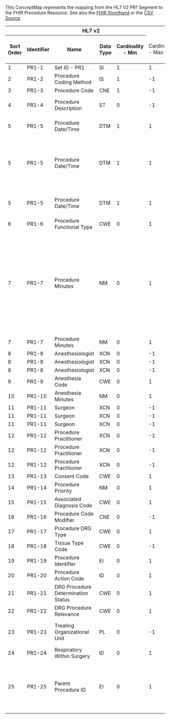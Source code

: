 
This ConceptMap represents the mapping from the HL7 V2 PR1 Segment to the FHIR Procedure Resource. See also the <a href='https://github.com/HL7/v2-to-fhir/blob/master/tank/Segment PR1 to Procedure.fsh'>FHIR Shorthand</a> or the <a href='https://github.com/HL7/v2-to-fhir/blob/master/mappings/segments/HL7 Segment - FHIR R4_ PR1 - PV1.csv'>CSV Source</a>.
<table class='grid'><thead>
<tr><th colspan='6'>HL7 v2</th><th colspan='3'>Condition (IF True, args)</th><th colspan='7'>HL7 FHIR</th><th rowspan='2'>Comments</th></tr>
<tr><th title='Rows are listed in sequence of how they appear in the v2 standard. The first column, Sort Order, provides a sort order that can re-create the original v2 standard sequence in case one opts to re-sort/filter the rows.'>Sort Order</th><th title='Contains the formal Segment Name and Field Sequence according to the base standard using "-" as the delimiter.'>Identifier</th><th title='The formal name of the field in the most current published version.'>Name</th><th title='The data type of the field in the most current published version if not deprecated, otherwise the data type at the time it was deprecated and removed.'>Data Type</th><th title='The V2 min cardinality expressed numerically.'>Cardinality - Min</th><td style='border-right: 2px' title='The V2 max cardinality expressed numerically.'>Cardinality - Max</td><th title='Condition in an easy to read syntax (Computable ANTLR)'>Computable ANTLR</th><th title='Condition in FHIRPath Notation'>Computable FHIRPath</th><td style='border-right: 2px' title='Condition expressed in narrative form'>Narrative</td><th title='An existing FHIR attribute in the target FHIR version.'>FHIR Attribute</th><th title='A proposed extension. It will be expressed with #ext-……# around the proposed name. '>Extension</th><th title='The FHIR attribute’s data type in the target FHIR version.'>Data Type</th><th title='The FHIR min cardinality expressed numerically.'>Cardinality - Min</th><td style='border-right: 2px' title='The FHIR max cardinality expressed numerically.'>Cardinality - Max</td><th title='The URL to the Data Type Map that is to be used for the attribute in this segment.'>Data Type Mapping</th><th title='The URL to the Vocabulary Map that is to be used for the coded element for this attribute.'>Vocabulary Mapping<br/>(IS, ID, CE, CEN, CWE)</th></tr></thead>
<tbody>
<tr><td>1</td><td>PR1-1</td><td>Set ID - PR1</td><td>SI</td><td>1</td><td style='border-right: 2px'>1</td><td></td><td></td><td style='border-right: 2px'></td><td></td><td>N/A</td><td></td><td></td><td></td><td></td><td></td><td></td></tr>
<tr><td>2</td><td>PR1-2</td><td>Procedure Coding Method</td><td>IS</td><td>1</td><td style='border-right: 2px'>-1</td><td></td><td></td><td style='border-right: 2px'></td><td></td><td></td><td></td><td></td><td></td><td></td><td></td><td>PR1-2 was deprecated in v2.3</td></tr>
<tr><td>3</td><td>PR1-3</td><td>Procedure Code</td><td>CNE</td><td>1</td><td style='border-right: 2px'>-1</td><td></td><td></td><td style='border-right: 2px'></td><td><a href='https://hl7.org/fhir/R4/Procedure-definitions.html#Procedure.code'>Procedure.code</a></td><td></td><td><a href='https://hl7.org/fhir/R4/datatypes.html#CodeableConcept'>CodeableConcept</a></td><td>0</td><td>1</td><td><a href='ConceptMap-datatype-cnecodeableconcept-to-codeableconcept.html'>CNE(CodeableConcept)</a></td><td></td><td></td></tr>
<tr><td>4</td><td>PR1-4</td><td>Procedure Description</td><td>ST</td><td>0</td><td style='border-right: 2px'>-1</td><td>IF PR1-3.9 NOT VALUED</td><td></td><td style='border-right: 2px'></td><td><a href='https://hl7.org/fhir/R4/Procedure-definitions.html#Procedure.code.text'>Procedure.code.text</a></td><td></td><td><a href='https://hl7.org/fhir/R4/datatypes.html#string'>string</a></td><td>0</td><td>1</td><td></td><td></td><td>PR1-4 was deprecated in v2.3</td></tr>
<tr><td>5</td><td>PR1-5</td><td>Procedure Date/Time</td><td>DTM</td><td>1</td><td style='border-right: 2px'>1</td><td>IF PR1-7 NOT VALUED</td><td></td><td style='border-right: 2px'></td><td><a href='https://hl7.org/fhir/R4/Procedure-definitions.html#Procedure.performedDateTime'>Procedure.performedDateTime</a></td><td></td><td><a href='https://hl7.org/fhir/R4/datatypes.html#dateTime'>dateTime</a></td><td>0</td><td>1</td><td><a href='ConceptMap-datatype-dtm-to-datetime.html'>DTM</a></td><td></td><td></td></tr>
<tr><td>5</td><td>PR1-5</td><td>Procedure Date/Time</td><td>DTM</td><td>1</td><td style='border-right: 2px'>1</td><td>IF PR1-7 VALUED AND PR1-5.5 NOT VALUED</td><td></td><td style='border-right: 2px'></td><td><a href='https://hl7.org/fhir/R4/Procedure-definitions.html#Procedure.performedDateTime'>Procedure.performedDateTime</a></td><td></td><td><a href='https://hl7.org/fhir/R4/datatypes.html#dateTime'>dateTime</a></td><td>0</td><td>1</td><td><a href='ConceptMap-datatype-dtm-to-datetime.html'>DTM</a></td><td></td><td>The Procedure date/time must be at least to the granularity of minutes if a performedPeriod is to be created from PR1-5 and PR1-7</td></tr>
<tr><td>5</td><td>PR1-5</td><td>Procedure Date/Time</td><td>DTM</td><td>1</td><td style='border-right: 2px'>1</td><td>IF PR1-7 VALUED AND PR1-5.5 VALUED</td><td></td><td style='border-right: 2px'></td><td><a href='https://hl7.org/fhir/R4/Procedure-definitions.html#Procedure.performedPeriod.start'>Procedure.performedPeriod.start</a></td><td></td><td><a href='https://hl7.org/fhir/R4/datatypes.html#dateTime'>dateTime</a></td><td>0</td><td>1</td><td><a href='ConceptMap-datatype-dtm-to-datetime.html'>DTM</a></td><td></td><td></td></tr>
<tr><td>6</td><td>PR1-6</td><td>Procedure Functional Type</td><td>CWE</td><td>0</td><td style='border-right: 2px'>1</td><td></td><td></td><td style='border-right: 2px'></td><td><a href='https://hl7.org/fhir/R4/Procedure-definitions.html#Procedure.category'>Procedure.category</a></td><td></td><td><a href='https://hl7.org/fhir/R4/datatypes.html#CodeableConcept'>CodeableConcept</a></td><td>0</td><td>1</td><td><a href='ConceptMap-datatype-cwecodeableconcept-to-codeableconcept.html'>CWE[CodeableConcept]</a></td><td></td><td></td></tr>
<tr><td>7</td><td>PR1-7</td><td>Procedure Minutes</td><td>NM</td><td>0</td><td style='border-right: 2px'>1</td><td>IF PR1-5.5 IS VALUED</td><td></td><td style='border-right: 2px'></td><td><a href='https://hl7.org/fhir/R4/Procedure-definitions.html#Procedure.performedPeriod.end'>Procedure.performedPeriod.end</a></td><td></td><td><a href='https://hl7.org/fhir/R4/datatypes.html#dateTime'>dateTime</a></td><td>0</td><td>1</td><td></td><td></td><td>The number of minutes in PR1-7 must be added to the time in PR1-5 to get the endpoint of the performedPeriod (note that other elements of the date/time (hours, date, etc) may also need to be changed depending on the length of the procedure)</td></tr>
<tr><td>7</td><td>PR1-7</td><td>Procedure Minutes</td><td>NM</td><td>0</td><td style='border-right: 2px'>1</td><td></td><td></td><td style='border-right: 2px'></td><td></td><td></td><td></td><td></td><td></td><td></td><td></td><td></td></tr>
<tr><td>8</td><td>PR1-8</td><td>Anesthesiologist</td><td>XCN</td><td>0</td><td style='border-right: 2px'>-1</td><td></td><td></td><td style='border-right: 2px'></td><td><a href='https://hl7.org/fhir/R4/Procedure-definitions.html#Procedure.perfomer.actor'>Procedure.perfomer.actor</a><a href='https://hl7.org/fhir/R4/Practitioner.html'>Practitioner</a></td><td></td><td><a href='https://hl7.org/fhir/R4/datatypes.html#Reference'>Reference</a><a href='https://hl7.org/fhir/R4/Practitioner.html'>Practitioner</a></td><td>0</td><td>1</td><td><a href='ConceptMap-datatype-xcnpractitioner-to-reference(practitioner).html'>XCN[Practitioner]</a></td><td></td><td></td></tr>
<tr><td>8</td><td>PR1-8</td><td>Anesthesiologist</td><td>XCN</td><td>0</td><td style='border-right: 2px'>-1</td><td></td><td></td><td style='border-right: 2px'></td><td><a href='https://hl7.org/fhir/R4/Procedure-definitions.html#Procedure.perfomer.function.coding.code'>Procedure.perfomer.function.coding.code</a></td><td></td><td><a href='https://hl7.org/fhir/R4/datatypes.html#CodeableConcept'>CodeableConcept</a></td><td>0</td><td>1</td><td></td><td></td><td></td></tr>
<tr><td>8</td><td>PR1-8</td><td>Anesthesiologist</td><td>XCN</td><td>0</td><td style='border-right: 2px'>-1</td><td></td><td></td><td style='border-right: 2px'></td><td><a href='https://hl7.org/fhir/R4/Procedure-definitions.html#Procedure.perfomer.function.coding.uri'>Procedure.perfomer.function.coding.uri</a></td><td></td><td><a href='https://hl7.org/fhir/R4/datatypes.html#uri'>uri</a></td><td>0</td><td>1</td><td></td><td></td><td></td></tr>
<tr><td>9</td><td>PR1-9</td><td>Anesthesia Code</td><td>CWE</td><td>0</td><td style='border-right: 2px'>1</td><td></td><td></td><td style='border-right: 2px'></td><td></td><td></td><td></td><td></td><td></td><td></td><td></td><td></td></tr>
<tr><td>10</td><td>PR1-10</td><td>Anesthesia Minutes</td><td>NM</td><td>0</td><td style='border-right: 2px'>1</td><td></td><td></td><td style='border-right: 2px'></td><td></td><td></td><td></td><td></td><td></td><td></td><td></td><td></td></tr>
<tr><td>11</td><td>PR1-11</td><td>Surgeon</td><td>XCN</td><td>0</td><td style='border-right: 2px'>-1</td><td></td><td></td><td style='border-right: 2px'></td><td><a href='https://hl7.org/fhir/R4/Procedure-definitions.html#Procedure.perfomer.actor'>Procedure.perfomer.actor</a><a href='https://hl7.org/fhir/R4/Practitioner.html'>Practitioner</a></td><td></td><td><a href='https://hl7.org/fhir/R4/datatypes.html#Reference'>Reference</a><a href='https://hl7.org/fhir/R4/Practitioner.html'>Practitioner</a></td><td>0</td><td>1</td><td><a href='ConceptMap-datatype-xcnpractitioner-to-reference(practitioner).html'>XCN[Practitioner]</a></td><td></td><td></td></tr>
<tr><td>11</td><td>PR1-11</td><td>Surgeon</td><td>XCN</td><td>0</td><td style='border-right: 2px'>-1</td><td></td><td></td><td style='border-right: 2px'></td><td><a href='https://hl7.org/fhir/R4/Procedure-definitions.html#Procedure.perfomer.function.coding.code'>Procedure.perfomer.function.coding.code</a></td><td></td><td><a href='https://hl7.org/fhir/R4/datatypes.html#CodeableConcept'>CodeableConcept</a></td><td>0</td><td>1</td><td></td><td></td><td></td></tr>
<tr><td>11</td><td>PR1-11</td><td>Surgeon</td><td>XCN</td><td>0</td><td style='border-right: 2px'>-1</td><td></td><td></td><td style='border-right: 2px'></td><td><a href='https://hl7.org/fhir/R4/Procedure-definitions.html#Procedure.perfomer.function.coding.uri'>Procedure.perfomer.function.coding.uri</a></td><td></td><td><a href='https://hl7.org/fhir/R4/datatypes.html#uri'>uri</a></td><td>0</td><td>1</td><td></td><td></td><td></td></tr>
<tr><td>12</td><td>PR1-12</td><td>Procedure Practitioner</td><td>XCN</td><td>0</td><td style='border-right: 2px'>-1</td><td></td><td></td><td style='border-right: 2px'></td><td><a href='https://hl7.org/fhir/R4/Procedure-definitions.html#Procedure.perfomer.actor'>Procedure.perfomer.actor</a><a href='https://hl7.org/fhir/R4/Practitioner.html'>Practitioner</a></td><td></td><td><a href='https://hl7.org/fhir/R4/datatypes.html#Reference'>Reference</a><a href='https://hl7.org/fhir/R4/Practitioner.html'>Practitioner</a></td><td>0</td><td>1</td><td><a href='ConceptMap-datatype-xcnpractitioner-to-reference(practitioner).html'>XCN[Practitioner]</a></td><td></td><td></td></tr>
<tr><td>12</td><td>PR1-12</td><td>Procedure Practitioner</td><td>XCN</td><td>0</td><td style='border-right: 2px'>-1</td><td></td><td></td><td style='border-right: 2px'></td><td></td><td>Procedure.perfomer[3].function.coding.code=??</td><td><a href='https://hl7.org/fhir/R4/datatypes.html#CodeableConcept'>CodeableConcept</a></td><td>0</td><td>1</td><td></td><td></td><td></td></tr>
<tr><td>12</td><td>PR1-12</td><td>Procedure Practitioner</td><td>XCN</td><td>0</td><td style='border-right: 2px'>-1</td><td></td><td></td><td style='border-right: 2px'></td><td><a href='https://hl7.org/fhir/R4/Procedure-definitions.html#Procedure.perfomer.function.coding.uri'>Procedure.perfomer.function.coding.uri</a></td><td></td><td><a href='https://hl7.org/fhir/R4/datatypes.html#uri'>uri</a></td><td>0</td><td>1</td><td></td><td></td><td></td></tr>
<tr><td>13</td><td>PR1-13</td><td>Consent Code</td><td>CWE</td><td>0</td><td style='border-right: 2px'>1</td><td></td><td></td><td style='border-right: 2px'></td><td></td><td></td><td></td><td></td><td></td><td></td><td></td><td></td></tr>
<tr><td>14</td><td>PR1-14</td><td>Procedure Priority</td><td>NM</td><td>0</td><td style='border-right: 2px'>1</td><td></td><td></td><td style='border-right: 2px'></td><td></td><td></td><td></td><td></td><td></td><td></td><td></td><td></td></tr>
<tr><td>15</td><td>PR1-15</td><td>Associated Diagnosis Code</td><td>CWE</td><td>0</td><td style='border-right: 2px'>1</td><td></td><td></td><td style='border-right: 2px'></td><td><a href='https://hl7.org/fhir/R4/Procedure-definitions.html#Procedure.reasonCode'>Procedure.reasonCode</a></td><td></td><td><a href='https://hl7.org/fhir/R4/datatypes.html#CodeableConcept'>CodeableConcept</a></td><td>0</td><td>-1</td><td><a href='ConceptMap-datatype-cwecodeableconcept-to-codeableconcept.html'>CWE[CodeableConcept]</a></td><td></td><td></td></tr>
<tr><td>16</td><td>PR1-16</td><td>Procedure Code Modifier</td><td>CNE</td><td>0</td><td style='border-right: 2px'>-1</td><td></td><td></td><td style='border-right: 2px'></td><td></td><td></td><td></td><td></td><td></td><td></td><td></td><td></td></tr>
<tr><td>17</td><td>PR1-17</td><td>Procedure DRG Type</td><td>CWE</td><td>0</td><td style='border-right: 2px'>1</td><td></td><td></td><td style='border-right: 2px'></td><td></td><td></td><td></td><td></td><td></td><td></td><td></td><td></td></tr>
<tr><td>18</td><td>PR1-18</td><td>Tissue Type Code</td><td>CWE</td><td>0</td><td style='border-right: 2px'>-1</td><td></td><td></td><td style='border-right: 2px'></td><td></td><td></td><td></td><td></td><td></td><td></td><td></td><td></td></tr>
<tr><td>19</td><td>PR1-19</td><td>Procedure Identifier</td><td>EI</td><td>0</td><td style='border-right: 2px'>1</td><td></td><td></td><td style='border-right: 2px'></td><td><a href='https://hl7.org/fhir/R4/Procedure-definitions.html#Procedure.identifier'>Procedure.identifier</a></td><td></td><td><a href='https://hl7.org/fhir/R4/datatypes.html#Identifier'>Identifier</a></td><td>0</td><td>-1</td><td><a href='ConceptMap-datatype-eiidentifier-to-identifier.html'>EI[Identifier]</a></td><td></td><td></td></tr>
<tr><td>20</td><td>PR1-20</td><td>Procedure Action Code</td><td>ID</td><td>0</td><td style='border-right: 2px'>1</td><td></td><td></td><td style='border-right: 2px'></td><td></td><td></td><td></td><td></td><td></td><td></td><td></td><td></td></tr>
<tr><td>21</td><td>PR1-21</td><td>DRG Procedure Determination Status</td><td>CWE</td><td>0</td><td style='border-right: 2px'>1</td><td></td><td></td><td style='border-right: 2px'></td><td></td><td></td><td></td><td></td><td></td><td></td><td></td><td></td></tr>
<tr><td>22</td><td>PR1-22</td><td>DRG Procedure Relevance</td><td>CWE</td><td>0</td><td style='border-right: 2px'>1</td><td></td><td></td><td style='border-right: 2px'></td><td></td><td></td><td></td><td></td><td></td><td></td><td></td><td></td></tr>
<tr><td>23</td><td>PR1-23</td><td>Treating Organizational Unit</td><td>PL</td><td>0</td><td style='border-right: 2px'>-1</td><td></td><td></td><td style='border-right: 2px'></td><td><a href='https://hl7.org/fhir/R4/Procedure-definitions.html#Procedure.location'>Procedure.location</a><a href='https://hl7.org/fhir/R4/Location.html'>Location</a></td><td></td><td><a href='https://hl7.org/fhir/R4/datatypes.html#Reference'>Reference</a><a href='https://hl7.org/fhir/R4/Location.html'>Location</a></td><td>0</td><td>1</td><td><a href='ConceptMap-datatype-pl-to-reference(location).html'>PL</a></td><td></td><td>We will address &gt;=2 cardinality if somebody raises the need.</td></tr>
<tr><td>24</td><td>PR1-24</td><td>Respiratory Within Surgery</td><td>ID</td><td>0</td><td style='border-right: 2px'>1</td><td></td><td></td><td style='border-right: 2px'></td><td></td><td></td><td></td><td></td><td></td><td></td><td></td><td></td></tr>
<tr><td>25</td><td>PR1-25</td><td>Parent Procedure ID</td><td>EI</td><td>0</td><td style='border-right: 2px'>1</td><td></td><td></td><td style='border-right: 2px'></td><td><a href='https://hl7.org/fhir/R4/Procedure-definitions.html#Procedure.partOf'>Procedure.partOf</a><a href='https://hl7.org/fhir/R4/Procedure.html'>Procedure</a></td><td></td><td><a href='https://hl7.org/fhir/R4/datatypes.html#Reference'>Reference</a><a href='https://hl7.org/fhir/R4/Procedure.html'>Procedure</a></td><td>0</td><td>-1</td><td><a href='ConceptMap-datatype-eiprocedure-to-reference(procedure).html'>EI[Procedure]</a></td><td></td><td>Procedure.partOf should contain the reference to another Procedure resource where Procedure.identifier matches the value of PR1-25</td></tr>
</tbody>
</table>
